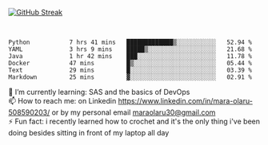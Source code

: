 

[![GitHub Streak](https://streak-stats.demolab.com?user=MaraxD&theme=tokyonight)](https://git.io/streak-stats)
 
 
 <br/>

<!--START_SECTION:waka-->

```text
Python           7 hrs 41 mins   █████████████▒░░░░░░░░░░░   52.94 %
YAML             3 hrs 9 mins    █████▒░░░░░░░░░░░░░░░░░░░   21.68 %
Java             1 hr 42 mins    ███░░░░░░░░░░░░░░░░░░░░░░   11.78 %
Docker           47 mins         █▒░░░░░░░░░░░░░░░░░░░░░░░   05.44 %
Text             29 mins         █░░░░░░░░░░░░░░░░░░░░░░░░   03.39 %
Markdown         25 mins         ▓░░░░░░░░░░░░░░░░░░░░░░░░   02.91 %
```

<!--END_SECTION:waka-->
<!--[![willianrod's wakatime stats](https://github-readme-stats.vercel.app/api/wakatime?username=MaraxD)](https://github.com/anuraghazra/github-readme-stats)-->

🌱 I’m currently learning: SAS and the basics of DevOps<br/>
📫 How to reach me: on Linkedin https://www.linkedin.com/in/mara-olaru-508590203/ or by my personal email maraolaru30@gmail.com <br/>
⚡ Fun fact: i recently learned how to crochet and it's the only thing i've been doing besides sitting in front of my laptop all day <br/>
 
